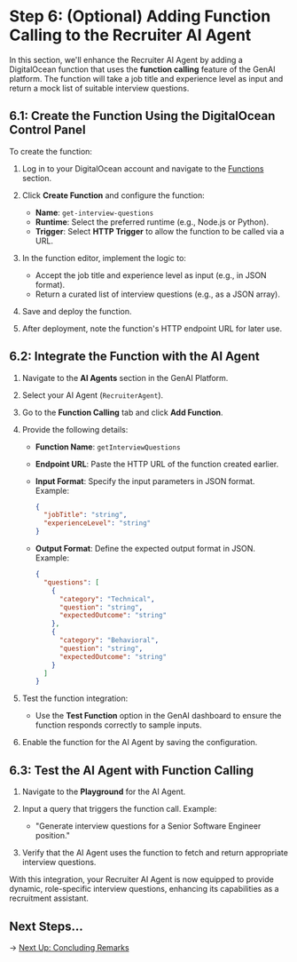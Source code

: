 # Step 6: (Optional) Adding Function Calling to the Recruiter AI Agent

In this section, we'll enhance the Recruiter AI Agent by adding a DigitalOcean function that uses the **function calling** feature of the GenAI platform. The function will take a job title and experience level as input and return a mock list of suitable interview questions.

## 6.1: Create the Function Using the DigitalOcean Control Panel

To create the function:

1. Log in to your DigitalOcean account and navigate to the [Functions](https://cloud.digitalocean.com/functions) section.

2. Click **Create Function** and configure the function:

   - **Name**: `get-interview-questions`
   - **Runtime**: Select the preferred runtime (e.g., Node.js or Python).
   - **Trigger**: Select **HTTP Trigger** to allow the function to be called via a URL.

3. In the function editor, implement the logic to:
   - Accept the job title and experience level as input (e.g., in JSON format).
   - Return a curated list of interview questions (e.g., as a JSON array).

4. Save and deploy the function.

5. After deployment, note the function's HTTP endpoint URL for later use.

## 6.2: Integrate the Function with the AI Agent

1. Navigate to the **AI Agents** section in the GenAI Platform.
2. Select your AI Agent (`RecruiterAgent`).
3. Go to the **Function Calling** tab and click **Add Function**.
4. Provide the following details:

   - **Function Name**: `getInterviewQuestions`
   - **Endpoint URL**: Paste the HTTP URL of the function created earlier.
   - **Input Format**: Specify the input parameters in JSON format. Example:

     ```json
     {
       "jobTitle": "string",
       "experienceLevel": "string"
     }
     ```

   - **Output Format**: Define the expected output format in JSON. Example:

     ```json
     {
       "questions": [
         {
           "category": "Technical",
           "question": "string",
           "expectedOutcome": "string"
         },
         {
           "category": "Behavioral",
           "question": "string",
           "expectedOutcome": "string"
         }
       ]
     }
     ```

5. Test the function integration:

   - Use the **Test Function** option in the GenAI dashboard to ensure the function responds correctly to sample inputs.

6. Enable the function for the AI Agent by saving the configuration.

## 6.3: Test the AI Agent with Function Calling

1. Navigate to the **Playground** for the AI Agent.
2. Input a query that triggers the function call. Example:

   - "Generate interview questions for a Senior Software Engineer position."
   
3. Verify that the AI Agent uses the function to fetch and return appropriate interview questions.

With this integration, your Recruiter AI Agent is now equipped to provide dynamic, role-specific interview questions, enhancing its capabilities as a recruitment assistant.

## Next Steps...

→ [Next Up: Concluding Remarks](./FINISH.md)
